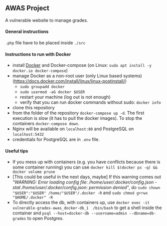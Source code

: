 ## AWAS Project
A vulnerable website to manage grades.

#### General instructions
`.php` file have to be placed inside `./src`



#### Instructions to run with Docker

- install [Docker](https://docs.docker.com/install/) and Docker-compose (on Linux: `sudo apt install -y docker.io docker-compose`)
- manage Docker as a non-root user (only Linux based systems) (https://docs.docker.com/install/linux/linux-postinstall/)
  - `sudo groupadd docker`
  - `sudo usermod -aG docker $USER`  
  - restart your machine (log out is not enough)
  - verify that you can run docker commands without sudo: `docker info`
- clone this repository
- from the folder of the repository `docker-compose up -d`. The first execution is slow (it has to pull the docker images). To stop the containers `docker-compose down`.
- Nginx will be available on `localhost:80` and PostgreSQL on `localhost:5432`
- credentials for PostgreSQL are in `.env` file.

#### Useful tips
- If you mess up with containers (e.g. you have conflicts because there is some container running) you can use `docker kill $(docker ps -q) && docker volume prune`
- [This could be useful in the next days, maybe] If this warning comes out _"WARNING: Error loading config file: /home/user/.docker/config.json -stat /home/user/.docker/config.json: permission denied"_, do `sudo chown "$USER":"$USER" /home/"$USER"/.docker -R` and `sudo chmod g+rwx "$HOME/.docker" -R`
- To directly access the db, with containers up, use `docker exec -it vulnerable-grades-awas_docker-db_1  /bin/bash` to get a shell inside the container and `psql --host=docker-db --username=admin --dbname=db-grades` to open Postgres. 
